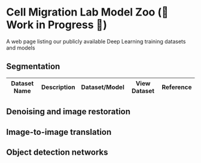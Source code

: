 # Cell Migration Lab Model Zoo (🚧 Work in Progress 🚧)
A web page listing our publicly available Deep Learning training datasets and models



## Segmentation

| Dataset Name | Description | Dataset/Model | View Dataset | Reference |
| ------------ | ----------- | ------------- | ------------ | --------- |


## Denoising and image restoration



## Image-to-image translation 




## Object detection networks
